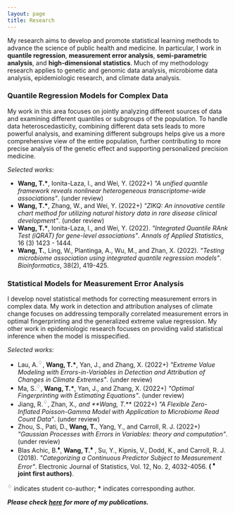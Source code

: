 ```yaml
---
layout: page
title: Research
---
```


   My research aims to develop and promote statistical learning methods to advance the science of public health and medicine. In particular, I work in **quantile regression**, **measurement error analysis**, **semi-parametric analysis**, and **high-dimensional statistics**. Much of my methodology research applies to genetic and genomic data analysis, microbiome data analysis, epidemiologic research, and climate data analysis. 
   

### Quantile Regression Models for Complex Data

My work in this area focuses on jointly analyzing different sources of data and examining different quantiles or subgroups of the population. To handle data heteroscedasticity, combining different data sets leads to more powerful analysis, and examining different subgroups helps give us a more comprehensive view of the entire population, further contributing to more precise analysis of the genetic effect and supporting personalized precision medicine.

_Selected works:_
- **Wang, T.<b>*</b>**, Ionita-Laza, I., and Wei, Y. (2022+) _"A unified quantile framework reveals nonlinear heterogeneous transcriptome-wide associations"_. (under review)
- **Wang, T.<b>*</b>**, Zhang, W., and Wei, Y. (2022+) _"ZIKQ: An innovative centile chart method for utilizing natural history data in rare disease clinical development"_. (under review)
- **Wang, T.<b>*</b>**, Ionita-Laza, I., and Wei, Y. (2022). _"Integrated Quantile RAnk Test (iQRAT) for gene-level associations"_. _Annals of Applied Statistics_, 16 (3) 1423 - 1444.
- **Wang, T.**, Ling, W., Plantinga, A., Wu, M., and Zhan, X. (2022). _"Testing microbiome association using integrated quantile regression models"_. _Bioinformatics_, 38(2), 419-425. 



### Statistical Models for Measurement Error Analysis

I develop novel statistical methods for correcting measurement errors in complex data. My work in detection and attribution analyses of climate change focuses on addressing temporally correlated measurement errors in optimal fingerprinting and the generalized extreme value regression. My other work in epidemiologic research focuses on providing valid statistical inference when the model is misspecified.

_Selected works:_
- Lau, A.<sup><span>&#9826;</span></sup>, **Wang, T.<b>*</b>**, Yan, J., and Zhang, X. (2022+) _"Extreme Value Modeling with Errors-in-Variables in Detection and Attribution of Changes in Climate Extremes"_. (under review)
- Ma, S.<sup><span>&#9826;</span></sup>, **Wang, T.<b>*</b>**, Yan, J., and Zhang, X. (2022+) _"Optimal Fingerprinting with Estimating Equations"_. (under review)
- Jiang, R.<sup><span>&#9826;</span></sup>, Zhan, X.*, and **Wang, T.<b>*</b>** (2022+) _"A Flexible Zero-Inflated Poisson-Gamma Model with Application to Microbiome Read Count Data"_. (under review)
- Zhou, S., Pati, D., **Wang, T.**, Yang, Y., and Carroll, R. J. (2022+) _"Gaussian Processes with Errors in Variables: theory and computation"_. (under review)
- Blas Achic, B.<sup><span>&#9830;</span></sup>, **Wang, T.<sup><span>&#9830;</span></sup>** , Su, Y., Kipnis, V., Dodd, K., and Carroll, R. J. (2018). _"Categorizing a Continuous Predictor Subject to Measurement Error"_. Electronic Journal of Statistics, Vol. 12, No. 2, 4032-4056. **( <sup><span>&#9830;</span></sup> joint first authors)**. 


<sup><span>&#9826;</span></sup> indicates student co-author; <b>*</b> indicates corresponding author.

_**Please check [here](https://tianyingw.github.io/publications/) for more of my publications.**_

